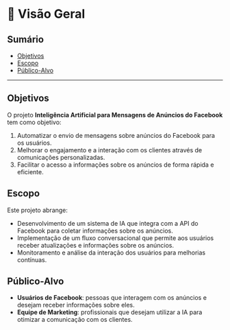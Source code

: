 # 📖 Visão Geral

## Sumário
- [Objetivos](#objetivos)
- [Escopo](#escopo)
- [Público-Alvo](#público-alvo)

---

## Objetivos

O projeto **Inteligência Artificial para Mensagens de Anúncios do Facebook** tem como objetivo:

1. Automatizar o envio de mensagens sobre anúncios do Facebook para os usuários.
2. Melhorar o engajamento e a interação com os clientes através de comunicações personalizadas.
3. Facilitar o acesso a informações sobre os anúncios de forma rápida e eficiente.

## Escopo

Este projeto abrange:

- Desenvolvimento de um sistema de IA que integra com a API do Facebook para coletar informações sobre os anúncios.
- Implementação de um fluxo conversacional que permite aos usuários receber atualizações e informações sobre os anúncios.
- Monitoramento e análise da interação dos usuários para melhorias contínuas.

## Público-Alvo

- **Usuários de Facebook**: pessoas que interagem com os anúncios e desejam receber informações sobre eles.
- **Equipe de Marketing**: profissionais que desejam utilizar a IA para otimizar a comunicação com os clientes.